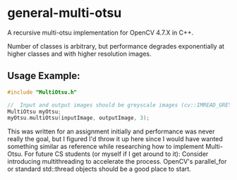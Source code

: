 # general-multi-otsu
A recursive multi-otsu implementation for OpenCV 4.7.X in C++.

Number of classes is arbitrary, but performance degrades exponentially at higher classes and with higher resolution images. 

## Usage Example:

```C++
#include "MultiOtsu.h"

//  Input and output images should be greyscale images (cv::IMREAD_GREYSCALE). Third argument is class count.
MultiOtsu myOtsu;
myOtsu.multiOtsu(inputImage, outputImage, 3);
```

This was written for an assignment initially and performance was never really the goal, but I figured I'd throw it up here since I would have wanted something similar as reference while researching how to implement Multi-Otsu. For future CS students (or myself if I get around to it): Consider introducing multithreading to accelerate the process. OpenCV's parallel_for or standard std::thread objects should be a good place to start.
